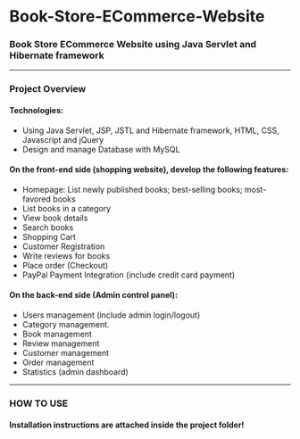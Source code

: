 # Book-Store-ECommerce-Website
<h3>Book Store ECommerce Website using Java Servlet and Hibernate framework</h3>
<hr>
<h3>Project Overview</h3>
<h4>Technologies:</h4>
<ul>
<li>Using Java Servlet, JSP, JSTL and Hibernate framework, HTML, CSS, Javascript and jQuery</li>
<li>Design and manage Database with MySQL</li>
</ul>
<h4>On the front-end side (shopping website), develop the following features:</h4>
<ul>
<li>Homepage: List newly published books; best-selling books; most-favored books</li>
<li>List books in a category</li>
<li>View book details</li>
<li>Search books</li>
<li>Shopping Cart</li>
<li>Customer Registration</li>
<li>Write reviews for books</li>
<li>Place order (Checkout)</li>
<li>PayPal Payment Integration (include credit card payment)</li>
</ul>
<h4>On the back-end side (Admin control panel):</h4>
<ul>
<li>Users management (include admin login/logout)</li>
<li>Category management.</li>
<li>Book management</li>
<li>Review management</li>
<li>Customer management</li>
<li>Order management</li>
<li>Statistics (admin dashboard)</li>
</ul>
<hr>
<h3>HOW TO USE</h3>
<h4>Installation instructions are attached inside the project folder!</h4>

